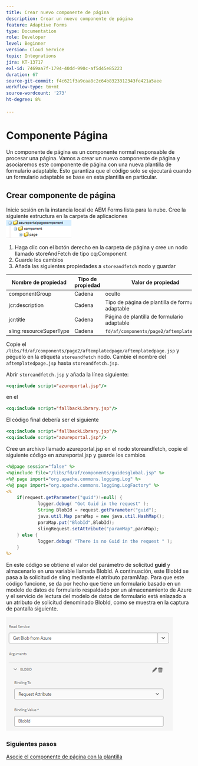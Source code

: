 ```yaml
---
title: Crear nuevo componente de página
description: Crear un nuevo componente de página
feature: Adaptive Forms
type: Documentation
role: Developer
level: Beginner
version: Cloud Service
topic: Integrations
jira: KT-13717
exl-id: 7469aa7f-1794-40dd-990c-af5d45e85223
duration: 67
source-git-commit: f4c621f3a9caa8c2c64b8323312343fe421a5aee
workflow-type: tm+mt
source-wordcount: '273'
ht-degree: 8%

---
```


# Componente Página 

Un componente de página es un componente normal responsable de procesar una página. Vamos a crear un nuevo componente de página y asociaremos este componente de página con una nueva plantilla de formulario adaptable. Esto garantiza que el código solo se ejecutará cuando un formulario adaptable se base en esta plantilla en particular.

## Crear componente de página

Inicie sesión en la instancia local de AEM Forms lista para la nube. Cree la siguiente estructura en la carpeta de aplicaciones
![página-componente](./assets/page-component1.png)

1. Haga clic con el botón derecho en la carpeta de página y cree un nodo llamado storeAndFetch de tipo cq:Component
1. Guarde los cambios
1. Añada las siguientes propiedades a `storeandfetch` nodo y guardar

| **Nombre de propiedad** | **Tipo de propiedad** | **Valor de propiedad** |
|-------------------------|-------------------|----------------------------------------|
| componentGroup | Cadena | oculto |
| jcr:description | Cadena | Tipo de página de plantilla de formulario adaptable |
| jcr:title | Cadena | Página de plantilla de formulario adaptable |
| sling:resourceSuperType | Cadena | `fd/af/components/page2/aftemplatedpage` |

Copie el `/libs/fd/af/components/page2/aftemplatedpage/aftemplatedpage.jsp` y péguelo en la etiqueta `storeandfetch` nodo. Cambie el nombre del `aftemplatedpage.jsp` hasta `storeandfetch.jsp`.

Abrir `storeandfetch.jsp` y añada la línea siguiente:

```jsp
<cq:include script="azureportal.jsp"/>
```

en el

```jsp
<cq:include script="fallbackLibrary.jsp"/>
```

El código final debería ser el siguiente

```jsp
<cq:include script="fallbackLibrary.jsp"/>
<cq:include script="azureportal.jsp"/>
```

Cree un archivo llamado azureportal.jsp en el nodo storeandfetch, copie el siguiente código en azureportal.jsp y guarde los cambios

```jsp
<%@page session="false" %>
<%@include file="/libs/fd/af/components/guidesglobal.jsp" %>
<%@ page import="org.apache.commons.logging.Log" %>
<%@ page import="org.apache.commons.logging.LogFactory" %>
<%
    if(request.getParameter("guid")!=null) {
            logger.debug( "Got Guid in the request" );
            String BlobId = request.getParameter("guid");
            java.util.Map paraMap = new java.util.HashMap();
            paraMap.put("BlobId",BlobId);
            slingRequest.setAttribute("paramMap",paraMap);
    } else {
            logger.debug( "There is no Guid in the request " );
    }            
%>
```

En este código se obtiene el valor del parámetro de solicitud **guid** y almacenarlo en una variable llamada BlobId. A continuación, este BlobId se pasa a la solicitud de sling mediante el atributo paramMap. Para que este código funcione, se da por hecho que tiene un formulario basado en un modelo de datos de formulario respaldado por un almacenamiento de Azure y el servicio de lectura del modelo de datos de formulario está enlazado a un atributo de solicitud denominado BlobId, como se muestra en la captura de pantalla siguiente.

![fdm-request-attribute](./assets/fdm-request-attribute.png)

### Siguientes pasos

[Asocie el componente de página con la plantilla](./associate-page-component.md)
